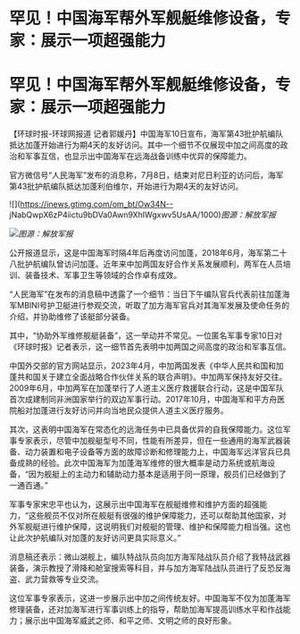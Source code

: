 # 罕见！中国海军帮外军舰艇维修设备，专家：展示一项超强能力

# 罕见！中国海军帮外军舰艇维修设备，专家：展示一项超强能力

【环球时报-环球网报道
记者郭媛丹】中国海军10日宣布，海军第43批护航编队抵达加蓬开始进行为期4天的友好访问。其中一个细节不仅展现中加之间高度的政治和军事互信，也显示出中国海军在远海战备训练中优异的保障能力。

官方微信号“人民海军”发布的消息称，7月8日，结束对尼日利亚的访问后，海军第43批护航编队抵达加蓬利伯维尔，开始进行为期4天的友好访问。

![](https://inews.gtimg.com/om_bt/Ow34N--
jNabQwpX6zP4iictu9bDVa0Awn9XhIWgxwv5UsAA/1000)_图源：解放军报_

![](https://inews.gtimg.com/om_bt/O5eq2y8F_v2lPkTnfQcuSiUHgQ51hZSDmC46z2-zZgdbAAA/1000)_图源：解放军报_

公开报道显示，这是中国海军时隔4年后再度访问加蓬，2018年6月，海军第二十八批护航编队曾访问加蓬。近年来中加两国友好合作关系发展顺利，两军在人员培训、装备技术、军事卫生等领域的合作卓有成效。

“人民海军”在发布的消息稿中透露了一个细节：当日下午编队官兵代表前往加蓬海军MBINI号护卫艇进行参观交流，听取了加方海军官兵对其海军发展及使命任务的介绍，并协助维修了该艇部分装备。

其中，“协助外军维修舰艇装备”，这一举动并不常见。一位匿名军事专家10日对《环球时报》记者表示，这一细节首先表明中加两国之间高度的政治和军事互信。

中国外交部的官方网站显示，2023年4月，中加两国发表《中华人民共和国和加蓬共和国关于建立全面战略合作伙伴关系的联合声明》。中加两军保持友好交往。2009年6月，中加两军在加蓬举行了人道主义医疗救援联合行动，这是中国军队首次成建制同非洲国家举行的双边军事行动。2017年10月，中国海军和平方舟医院船对加蓬进行友好访问并向当地民众提供人道主义医疗服务。

其次，这表明中国海军在常态化的远海任务中已具备优异的自我保障能力。这位军事专家表示，尽管中加舰艇型号不同，性能有所差异，但在一些通用的海军武器装备、动力装置和电子设备等方面的故障诊断和修理能力上，中国海军远洋官兵已具备成熟的经验。此次中国海军为加蓬海军维修的很大概率是动力系统或航海设备，“因为舰艇上的主动力和辅助动力基本是适用于同一原理，舰员们已经做到了一通百通。”

军事专家宋忠平也认为，这展示出中国海军在舰艇维修和维护方面的超强能力，“这些舰员不仅对所在舰艇有很强的维护保障能力，还可以帮助其他国家，对外军舰艇进行维护保障，这说明我们对舰艇的管理、维护和保障能力相当强。这也让此次护航编队对加蓬的友好访问更具实际意义。”

消息稿还表示：微山湖舰上，编队特战队员向加方海军陆战队员介绍了我特战武器装备，演示教授了滑降和舱室搜索等科目，并与加方海军陆战队员进行了反恐反海盗、武力营救等专业交流。

这位军事专家表示，这进一步展示出中加之间传统友好。中国海军不仅为加蓬海军修理装备，还对加海军进行军事训练上的指导，帮助加海军提高训练水平和作战能力；展示出中国海军威武之师、和平之师、文明之师的良好形象。

